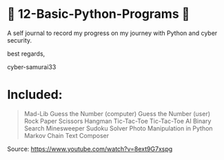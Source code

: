 # 🐍 12-Basic-Python-Programs 🐍

A self journal to record my progress on my journey with Python and cyber security.

best regards, 

cyber-samurai33 


# Included: 

 > Mad-Lib 
 > Guess the Number (computer) 
 > Guess the Number (user)
 > Rock Paper Scissors
 > Hangman
 > Tic-Tac-Toe
 > Tic-Tac-Toe AI
 > Binary Search
 > Minesweeper
 > Sudoku Solver 
 > Photo Manipulation in Python 
 > Markov Chain Text Composer 

 Source: https://www.youtube.com/watch?v=8ext9G7xspg
